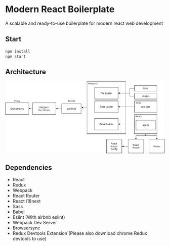 # Modern React Boilerplate

A scalable and ready-to-use boilerplate for modern react web development

## Start

```
npm install
npm start
```


## Architecture
![](https://github.com/ivanhoe-dev/modern-react-boilerplate/blob/master/architecture.png?raw=true)

## Dependencies
- React
- Redux
- Webpack
- React Router
- React i18next
- Sass
- Babel
- Eslint (With airbnb eslint)
- Webpack Dev Server
- Browsersync
- Redux Devtools Extension (Please also download chrome Redux devtools to use)
